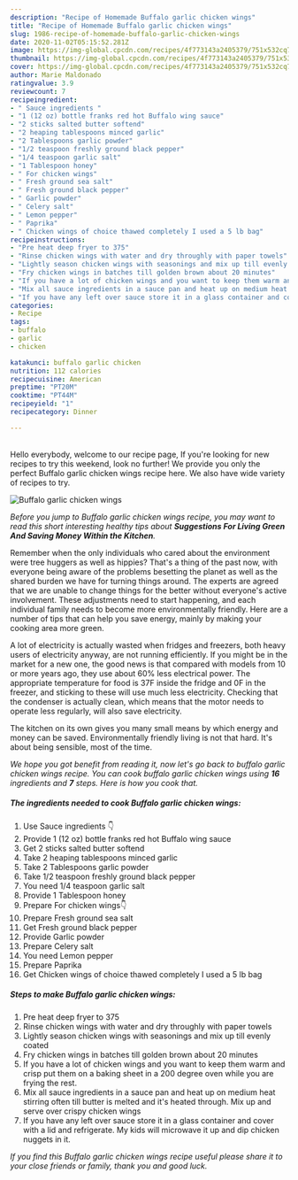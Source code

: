 ```yaml
---
description: "Recipe of Homemade Buffalo garlic chicken wings"
title: "Recipe of Homemade Buffalo garlic chicken wings"
slug: 1986-recipe-of-homemade-buffalo-garlic-chicken-wings
date: 2020-11-02T05:15:52.281Z
image: https://img-global.cpcdn.com/recipes/4f773143a2405379/751x532cq70/buffalo-garlic-chicken-wings-recipe-main-photo.jpg
thumbnail: https://img-global.cpcdn.com/recipes/4f773143a2405379/751x532cq70/buffalo-garlic-chicken-wings-recipe-main-photo.jpg
cover: https://img-global.cpcdn.com/recipes/4f773143a2405379/751x532cq70/buffalo-garlic-chicken-wings-recipe-main-photo.jpg
author: Marie Maldonado
ratingvalue: 3.9
reviewcount: 7
recipeingredient:
- " Sauce ingredients "
- "1 (12 oz) bottle franks red hot Buffalo wing sauce"
- "2 sticks salted butter softend"
- "2 heaping tablespoons minced garlic"
- "2 Tablespoons garlic powder"
- "1/2 teaspoon freshly ground black pepper"
- "1/4 teaspoon garlic salt"
- "1 Tablespoon honey"
- " For chicken wings"
- " Fresh ground sea salt"
- " Fresh ground black pepper"
- " Garlic powder"
- " Celery salt"
- " Lemon pepper"
- " Paprika"
- " Chicken wings of choice thawed completely I used a 5 lb bag"
recipeinstructions:
- "Pre heat deep fryer to 375"
- "Rinse chicken wings with water and dry throughly with paper towels"
- "Lightly season chicken wings with seasonings and mix up till evenly coated"
- "Fry chicken wings in batches till golden brown about 20 minutes"
- "If you have a lot of chicken wings and you want to keep them warm and crisp put them on a baking sheet in a 200 degree oven while you are frying the rest."
- "Mix all sauce ingredients in a sauce pan and heat up on medium heat stirring often till butter is melted and it&#39;s heated through. Mix up and serve over crispy chicken wings"
- "If you have any left over sauce store it in a glass container and cover with a lid and refrigerate. My kids will microwave it up and dip chicken nuggets in it."
categories:
- Recipe
tags:
- buffalo
- garlic
- chicken

katakunci: buffalo garlic chicken 
nutrition: 112 calories
recipecuisine: American
preptime: "PT20M"
cooktime: "PT44M"
recipeyield: "1"
recipecategory: Dinner

---
```

<br>
Hello everybody, welcome to our recipe page, If you're looking for new recipes to try this weekend, look no further! We provide you only the perfect Buffalo garlic chicken wings recipe here. We also have wide variety of recipes to try.
<br>


![Buffalo garlic chicken wings](https://img-global.cpcdn.com/recipes/4f773143a2405379/751x532cq70/buffalo-garlic-chicken-wings-recipe-main-photo.jpg)

<i>Before you jump to Buffalo garlic chicken wings recipe, you may want to read this short interesting healthy tips about 
<strong>Suggestions For Living Green And Saving Money Within the Kitchen</strong>.</i>
</br>

Remember when the only individuals who cared about the environment were tree huggers as well as hippies? That's a thing of the past now, with everyone being aware of the problems besetting the planet as well as the shared burden we have for turning things around. The experts are agreed that we are unable to change things for the better without everyone's active involvement. These adjustments need to start happening, and each individual family needs to become more environmentally friendly. Here are a number of tips that can help you save energy, mainly by making your cooking area more green.

A lot of electricity is actually wasted when fridges and freezers, both heavy users of electricity anyway, are not running efficiently. If you might be in the market for a new one, the good news is that compared with models from 10 or more years ago, they use about 60% less electrical power. The appropriate temperature for food is 37F inside the fridge and 0F in the freezer, and sticking to these will use much less electricity. Checking that the condenser is actually clean, which means that the motor needs to operate less regularly, will also save electricity.

The kitchen on its own gives you many small means by which energy and money can be saved. Environmentally friendly living is not that hard. It's about being sensible, most of the time.


<i>We hope you got benefit from reading it, now let's go back to buffalo garlic chicken wings recipe. You can cook buffalo garlic chicken wings using <strong>16</strong> ingredients and <strong>7</strong> steps. Here is how you cook that.
</i>

##### The ingredients needed to cook Buffalo garlic chicken wings:

1. Use  Sauce ingredients 👇
1. Provide 1 (12 oz) bottle franks red hot Buffalo wing sauce
1. Get 2 sticks salted butter softend
1. Take 2 heaping tablespoons minced garlic
1. Take 2 Tablespoons garlic powder
1. Take 1/2 teaspoon freshly ground black pepper
1. You need 1/4 teaspoon garlic salt
1. Provide 1 Tablespoon honey
1. Prepare  For chicken wings👇
1. Prepare  Fresh ground sea salt
1. Get  Fresh ground black pepper
1. Provide  Garlic powder
1. Prepare  Celery salt
1. You need  Lemon pepper
1. Prepare  Paprika
1. Get  Chicken wings of choice thawed completely I used a 5 lb bag


##### Steps to make Buffalo garlic chicken wings:

1. Pre heat deep fryer to 375
1. Rinse chicken wings with water and dry throughly with paper towels
1. Lightly season chicken wings with seasonings and mix up till evenly coated
1. Fry chicken wings in batches till golden brown about 20 minutes
1. If you have a lot of chicken wings and you want to keep them warm and crisp put them on a baking sheet in a 200 degree oven while you are frying the rest.
1. Mix all sauce ingredients in a sauce pan and heat up on medium heat stirring often till butter is melted and it&#39;s heated through. Mix up and serve over crispy chicken wings
1. If you have any left over sauce store it in a glass container and cover with a lid and refrigerate. My kids will microwave it up and dip chicken nuggets in it.


<i>If you find this Buffalo garlic chicken wings recipe useful please share it to your close friends or family, thank you and good luck.</i>
